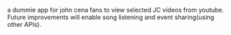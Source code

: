 a dummie app for john cena fans to view selected JC videos from youtube.</br> Future improvements will enable song listening and event sharing(using other APIs).
</br>
